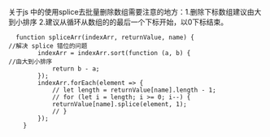 关于js 中的使用splice去批量删除数组需要注意的地方：1.删除下标数组建议由大到小排序
                                                  2.建议从循环从数组的的最后一个下标开始，以0下标结束。
                                                  
                          
      function spliceArr(indexArr, returnValue, name) {                        //解决 splice 错位的问题
            indexArr = indexArr.sort(function (a, b) {                          //由大到小排序
                return b - a;
            });
            indexArr.forEach(element => {
                // let length = returnValue[name].length - 1;
                // for (let i = length; i >= 0; i--) {
                returnValue[name].splice(element, 1);
                // }
            });
        }
